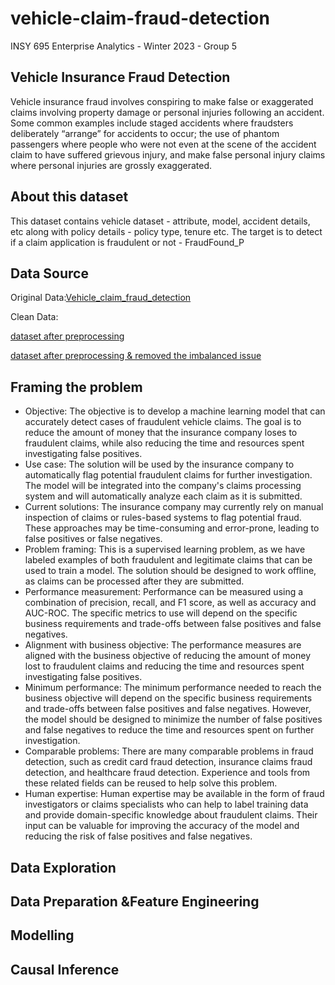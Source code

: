 # vehicle-claim-fraud-detection

INSY 695 Enterprise Analytics - Winter 2023 - Group 5

## Vehicle Insurance Fraud Detection
Vehicle insurance fraud involves conspiring to make false or exaggerated claims involving property damage or personal injuries following an accident. Some common examples include staged accidents where fraudsters deliberately “arrange” for accidents to occur; the use of phantom passengers where people who were not even at the scene of the accident claim to have suffered grievous injury, and make false personal injury claims where personal injuries are grossly exaggerated.

## About this dataset
This dataset contains vehicle dataset - attribute, model, accident details, etc along with policy details - policy type, tenure etc. The target is to detect if a claim application is fraudulent or not - FraudFound_P

## Data Source

Original Data:[Vehicle_claim_fraud_detection](https://www.kaggle.com/datasets/shivamb/vehicle-claim-fraud-detection)

Clean Data:

[dataset after preprocessing](https://github.com/McGill-MMA-EnterpriseAnalytics/vehicle-claim-fraud-detection/blob/main/data/cleaned_data.csv)

[dataset after preprocessing & removed the imbalanced issue](https://github.com/McGill-MMA-EnterpriseAnalytics/vehicle-claim-fraud-detection/blob/main/data/Fraud_sampledtrain.csv)

## Framing the problem
- Objective: The objective is to develop a machine learning model that can accurately detect cases of fraudulent vehicle claims. The goal is to reduce the amount of money that the insurance company loses to fraudulent claims, while also reducing the time and resources spent investigating false positives.
- Use case: The solution will be used by the insurance company to automatically flag potential fraudulent claims for further investigation. The model will be integrated into the company's claims processing system and will automatically analyze each claim as it is submitted.
- Current solutions: The insurance company may currently rely on manual inspection of claims or rules-based systems to flag potential fraud. These approaches may be time-consuming and error-prone, leading to false positives or false negatives.
- Problem framing: This is a supervised learning problem, as we have labeled examples of both fraudulent and legitimate claims that can be used to train a model. The solution should be designed to work offline, as claims can be processed after they are submitted.
- Performance measurement: Performance can be measured using a combination of precision, recall, and F1 score, as well as accuracy and AUC-ROC. The specific metrics to use will depend on the specific business requirements and trade-offs between false positives and false negatives.
- Alignment with business objective: The performance measures are aligned with the business objective of reducing the amount of money lost to fraudulent claims and reducing the time and resources spent investigating false positives.
- Minimum performance: The minimum performance needed to reach the business objective will depend on the specific business requirements and trade-offs between false positives and false negatives. However, the model should be designed to minimize the number of false positives and false negatives to reduce the time and resources spent on further investigation.
- Comparable problems: There are many comparable problems in fraud detection, such as credit card fraud detection, insurance claims fraud detection, and healthcare fraud detection. Experience and tools from these related fields can be reused to help solve this problem.
- Human expertise: Human expertise may be available in the form of fraud investigators or claims specialists who can help to label training data and provide domain-specific knowledge about fraudulent claims. Their input can be valuable for improving the accuracy of the model and reducing the risk of false positives and false negatives.

## Data Exploration

## Data Preparation &Feature Engineering

## Modelling

## Causal Inference
